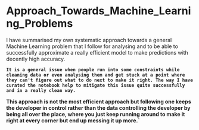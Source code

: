 # Approach_Towards_Machine_Learning_Problems
  I have summarised my own systematic approach towards a general Machine Learning problem that I follow for analysing and to be able to successfully approximate a really efficient model to make predictions with decently high accuracy.

**`It is a general issue when people run into some constraints while cleaning data or even analysing them and get stuck at a point where they can't figure out what to do next to make it right. The way I have curated the notebook help to mitigate this issue quite successfully and in a really clean way. `**

**This approach is not the most efficient approach but following one keeps the developer in control rather than the data controlling the developer by being all over the place, where you just keep running around to make it right at every corner but end up messing it up more.`**
